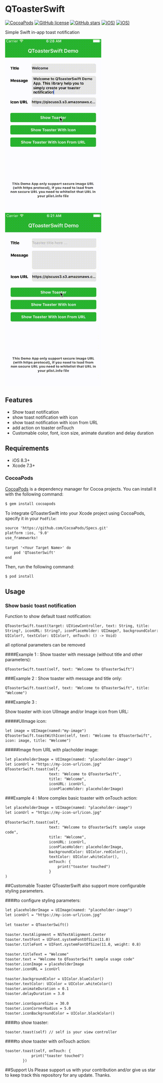 # QToasterSwift
[![CocoaPods](https://img.shields.io/cocoapods/v/QToasterSwift.svg)](https://cocoapods.org/pods/QToasterSwift)
[![GitHub license](https://img.shields.io/badge/license-MIT-blue.svg)](https://raw.githubusercontent.com/a-athaullah/QToasterSwift/master/LICENSE)
[![GitHub stars](https://img.shields.io/github/stars/a-athaullah/QToasterSwift.svg)](https://github.com/a-athaullah/QToasterSwift/stargazers)
[![iOS)](https://img.shields.io/badge/iOS-8.3%2B-blue.svg)](https://github.com/a-athaullah/QToasterSwift)
[![iOS)](https://img.shields.io/badge/xCode-7.3%2B-blue.svg)](https://github.com/a-athaullah/QToasterSwift)

Simple Swift in-app toast notification

[![Alt][screenshot1_thumb]][screenshot1]    [![Alt][screenshot2_thumb]][screenshot2]

[screenshot1_thumb]: https://raw.githubusercontent.com/a-athaullah/QToasterSwift/master/Screenshoot/QToasterSwift-all.gif
[screenshot1]: https://github.com/a-athaullah/QToasterSwift/blob/master/Screenshoot/QToasterSwift-all.gif
[screenshot2_thumb]: https://raw.githubusercontent.com/a-athaullah/QToasterSwift/master/Screenshoot/QToasterSwift-redBg.gif
[screenshot2]: https://github.com/a-athaullah/QToasterSwift/blob/master/Screenshoot/QToasterSwift-redBg.gif

## Features

- Show toast notification
- show toast notification with icon
- show toast notification with icon from URL
- add action on toaster onTouch
- Customable color, font, icon size, animate duration and delay duration

## Requirements

- iOS 8.3+ 
- Xcode 7.3+

### CocoaPods

[CocoaPods](http://cocoapods.org) is a dependency manager for Cocoa projects. You can install it with the following command:

```bash
$ gem install cocoapods
```

To integrate QToasterSwift into your Xcode project using CocoaPods, specify it in your `Podfile`:

```
source 'https://github.com/CocoaPods/Specs.git'
platform :ios, '9.0'
use_frameworks!

target '<Your Target Name>' do
    pod 'QToasterSwift'
end
```

Then, run the following command:

```bash
$ pod install
```

## Usage
### Show basic toast notification
Function to show default toast notification:

```
QToasterSwift.toast(target: UIViewController, text: String, title: String?, iconURL: String?, iconPlaceHolder: UIImage?, backgroundColor: UIColor?, textColor: UIColor?, onTouch: () -> Void)
```

all optional parameters can be removed

####Example 1 :
Show toaster with message (without title and other parameters):

```
QToasterSwift.toast(self, text: "Welcome to QToasterSwift")
```
###Example 2 :
Show toaster with message and title only:

```
QToasterSwift.toast(self, text: "Welcome to QToasterSwift", title: "Welcome")
```

###Example 3 :

Show toaster with icon UIImage and/or Image icon from URL:

#####UIImage icon:

```
let image = UIImage(named:"my-image")
QToasterSwift.toastWithIcon(self, text: "Welcome to QToasterSwift", icon: image, title: "Welcome")
```

#####Image from URL with placholder image:

```
let placeholderImage = UIImage(named: "placeholder-image")
let iconUrl = "https://my-icon-url/icon.jpg"
QToasterSwift.toast(self, 
					text: "Welcome to QToasterSwift", 
					title: "Welcome", 
					iconURL: iconUrl, 
					iconPlaceHolder: placeholderImage)
```

###Example 4 :
More complex basic toaster with onTouch action:

```
let placeholderImage = UIImage(named: "placeholder-image")
let iconUrl = "https://my-icon-url/icon.jpg"

QToasterSwift.toast(self, 
					text: "Welcome to QToasterSwift sample usage code", 
					title: "Welcome", 
					iconURL: iconUrl, 
					iconPlaceHolder: placeholderImage,
					backgroundColor: UIColor.redColor(),
					textColor: UIColor.whiteColor(),
					onTouch: {
                		print("toaster touched")
            		}
)
```

##Customable Toaster
QToasterSwift also support more configurable styling parameters.

####to configure styling parameters:

```
let placeholderImage = UIImage(named: "placeholder-image")
let iconUrl = "https://my-icon-url/icon.jpg"

let toaster = QToasterSwift()

toaster.textAlignment = NSTextAlignment.Center
toaster.textFont = UIFont.systemFontOfSize(11.0)
toaster.titleFont = UIFont.systemFontOfSize(11.0, weight: 0.8)
    
toaster.titleText = "Welcome"
toaster.text = "Welcome to QToasterSwift sample usage code"
toaster.iconImage = placeholderImage
toaster.iconURL = iconUrl
    
toaster.backgroundColor = UIColor.blueColor()
toaster.textColor: UIColor = UIColor.whiteColor()
toaster.animateDuration = 0.1
toaster.delayDuration = 3.0
    
toaster.iconSquareSize = 30.0
toaster.iconCornerRadius = 5.0
toaster.iconBackgroundColor = UIColor.blackColor()

```

####to show toaster:

```
toaster.toast(self) // self is your view controller
```

####to show toaster with onTouch action:

```
toaster.toast(self, onTouch: {
            print("toaster touched")
        })
```


##Support Us
Please support us with your contribution and/or give us star to keep track this repository for any update. Thanks.
